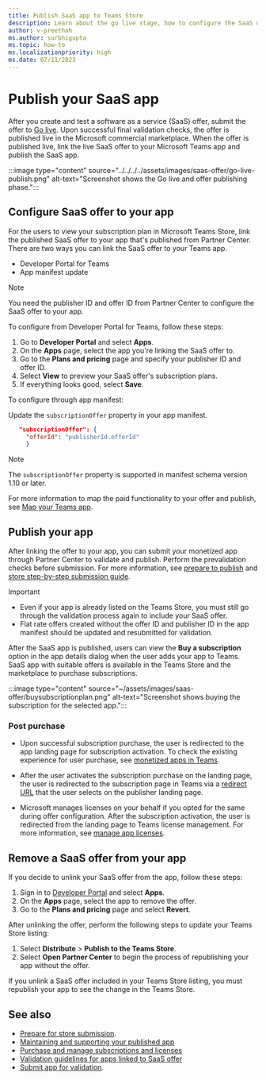 ```yaml
---
title: Publish SaaS app to Teams Store
description: Learn about the go live stage, how to configure the SaaS offer to your app and publish the app to the Microsoft Teams Store.
author: v-preethah
ms.author: surbhigupta
ms.topic: how-to
ms.localizationpriority: high
ms.date: 07/11/2023
---
```


# Publish your SaaS app

After you create and test a software as a service (SaaS) offer, submit the offer to [Go live](/partner-center/marketplace/test-publish-saas-offer). Upon successful final validation checks, the offer is published live in the Microsoft commercial marketplace. When the offer is published live, link the live SaaS offer to your Microsoft Teams app and publish the SaaS app.

:::image type="content" source="../../../../assets/images/saas-offer/go-live-publish.png" alt-text="Screenshot shows the Go live and offer publishing phase.":::

## Configure SaaS offer to your app

For the users to view your subscription plan in Microsoft Teams Store, link the published SaaS offer to your app that's published from Partner Center. There are two ways you can link the SaaS offer to your Teams app.

* Developer Portal for Teams
* App manifest update

> [!NOTE]
> You need the publisher ID and offer ID from Partner Center to configure the SaaS offer to your app.

To configure from Developer Portal for Teams, follow these steps:

1. Go to **Developer Portal** and select **Apps**.
1. On the **Apps** page, select the app you're linking the SaaS offer to.
1. Go to the **Plans and pricing** page and specify your publisher ID and offer ID.
1. Select **View** to preview your SaaS offer's subscription plans.
1. If everything looks good, select **Save**.

To configure through app manifest:

Update the `subscriptionOffer` property in your app manifest.

   ```json
      "subscriptionOffer": {
        "offerId": "publisherId.offerId"  
        }
   ```

> [!NOTE]
> The `subscriptionOffer` property is supported in manifest schema version 1.10 or later.

For more information to map the paid functionality to your offer and publish, see [Map your Teams app](https://aka.ms/TMTG).

## Publish your app

After linking the offer to your app, you can submit your monetized app through Partner Center to validate and publish. Perform the prevalidation checks before submission. For more information, see [prepare to publish](/partner-center/marketplace-offers/checklist) and [store step-by-step submission guide](/partner-center/marketplace/add-in-submission-guide?toc=%2Fmicrosoftteams%2Fplatform%2Ftoc.json&bc=%2Fmicrosoftteams%2Fplatform%2Fbreadcrumb%2Ftoc.json).

> [!IMPORTANT]
>
> * Even if your app is already listed on the Teams Store, you must still go through the validation process again to include your SaaS offer.
> * Flat rate offers created without the offer ID and publisher ID in the app manifest should be updated and resubmitted for validation.

After the SaaS app is published, users can view the **Buy a subscription** option in the app details dialog when the user adds your app to Teams. SaaS app with suitable offers is available in the Teams Store and the marketplace to purchase subscriptions.

:::image type="content" source="~/assets/images/saas-offer/buysubscriptionplan.png" alt-text="Screenshot shows buying the subscription for the selected app.":::

### Post purchase

* Upon successful subscription purchase, the user is redirected to the app landing page for subscription activation. To check the existing experience for user purchase, see [monetized apps in Teams](https://aka.ms/TMTG).

* After the user activates the subscription purchase on the landing page, the user is redirected to the subscription page in Teams via a [redirect URL](https://teams.microsoft.com/_#/subscriptionManagement) that the user selects on the publisher landing page.

* Microsoft manages licenses on your behalf if you opted for the same during offer configuration. After the subscription activation, the user is redirected from the landing page to Teams license management. For more information, see [manage app licenses](end-user-purchase-experience.md#license-and-subscriptions-management-experience).

## Remove a SaaS offer from your app

If you decide to unlink your SaaS offer from the app, follow these steps:

1. Sign in to [Developer Portal](https://dev.teams.microsoft.com/) and select **Apps**.
1. On the **Apps** page, select the app to remove the offer.
1. Go to the **Plans and pricing** page and select **Revert**.

After unlinking the offer, perform the following steps to update your Teams Store listing:

1. Select **Distribute** > **Publish to the Teams Store**.
1. Select **Open Partner Center** to begin the process of republishing your app without the offer.

If you unlink a SaaS offer included in your Teams Store listing, you must republish your app to see the change in the Teams Store.

## See also

* [Prepare for store submission](submission-checklist.md).
* [Maintaining and supporting your published app](../post-publish/overview.md)
* [Purchase and manage subscriptions and licenses](end-user-purchase-experience.md)
* [Validation guidelines for apps linked to SaaS offer](teams-store-validation-guidelines.md#apps-linked-to-saas-offer)
* [Submit app for validation](/office/dev/store/add-in-submission-guide).
